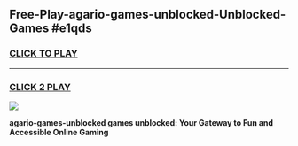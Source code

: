 
## Free-Play-agario-games-unblocked-Unblocked-Games #e1qds
<h3>
<a href="https://news.freeplayer.one?title=agario-games-unblocked&ref=8M">CLICK TO PLAY</a></h3>
<hr>

<h3>
<a href="https://news.freeplayer.one?title=agario-games-unblocked&ref=8M">CLICK 2 PLAY</a>
  
</h3>

<a href="https://news.freeplayer.one?title=agario-games-unblocked&ref=8M"><img src="https://clearcache.store/games.png"></a>


**agario-games-unblocked games unblocked: Your Gateway to Fun and Accessible Online Gaming**
